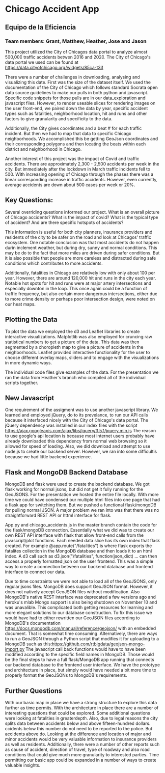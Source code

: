 # Chicago Accident App
## Equipo de la Eficiencia
### Team members: Grant, Matthew, Heather, Jose and Jason

This project utilized the City of Chicagos data portal to analyze almost 500,000 traffic accidents betwen 2016 and 2020.
The City of Chicago's data portal we used can be found at https://data.cityofchicago.org/widgets/85ca-t3if

There were a number of challenges in downloading, analysing and visualizing this date. First was the size of the dataset itself.
We used the documentation of the City of Chicago which follows standard Socrata open data source guidelines to make our pulls in both
python and javascript. Specific code snippets for those pulls are in our data_exploration and javascript files. However, to render 
useable slices for rendering images on the user front-end, we paired down the data by year, specific accident types such as fatalities,
neighborhood location, hit and runs and other factors to give granularity and specificity to the data.

Additionally, the City gives coordinates and a beat # for each traffic incident. But then we had to map that data to specific Chicago
neighborhoods. We accomplished this be getting GeoJson coordinates and their corresponding polygons and then locating the beats within
each district and neighborhood in Chicago.

Another interest of this project was the impact of Covid and traffic accidents. There are approximately 2,300 - 2,500 accidents per week
in the city. But immediately after the lockdown in March traffic incidents fell to 500. With increasing opening of Chicago through the phases
there was a linear corresponding increase in traffic accidents. However, even currently, average accidents are down about 500 cases per week
or 20%.

## Key Questions:

Several overriding questions informed our project. What is an overall picture of Chicago accidents? What is the impact of covid? What is the typical
type of accident? And are there specific hotspots of accidents?

This information is useful for both city planners, insurance providers and residents of the city to be safer on the road and look at Chicagos' traffic ecosystem. One notable
conclusion was that most accidents do not happen durin inclement weather, but during dry, sunny and normal conditions. This may be do to the fact that
more miles are driven during safer conditions. But it is also possible that people are more careless and distracted during safe conditions which contributes 
to more accidents.

Additionally, fatalities in Chicago are relatively low with only about 100 per year. However, there are around 120,000 hit and runs in the city each year.
Notable hot spots for hit and runs were at major artery intersections and especially downton in the loop. This once again could be a function of traffic 
frequency, but also certain more dangerous intersections, either due to more crime density or perhaps poor intersection design, were noted on our heat maps.

## Plotting the Data

To plot the data we employed the d3 and Leaflet libraries to create interactive visualizations. Matplotlib was also employed for cruncing raw
statistical numbers to get a picture of the data. This data was then segmented by a choropleth map to give a picture of accidents in the neighborhoods.
Leaflet provided interactive functionality for the user to choose different overlay maps, sliders and to engage with the visualizations in more dynamic ways.

The individual code files give examples of the data. For the presentation we ran the data from Heather's branch who compiled all of the individual scripts together.

## New Javascript

One requirement of the assigment was to use another javascript library. We learned and employed jQuery, do to its prevelance, to run our API calls because it interfaced
nicely with the City of Chicago's data portal. The jQuery dependency was installed in our index files with the script https://ajax.googleapis.com/ajax/libs/jquery/3.5.1/jquery.min.js
The reason to use google's api location is because most internet users probably have already downloaded this dependency from normal web browsing so it allowed for 
speed of loading. Also, we did download and attempt to use node.js to create our backend server. However, we ran into some difficultis because we had little backend experience.
    
## Flask and MongoDB Backend Database

MongoDB and flask were used to create the backend database.  We got flask working for normal jsons, but did not get it fully running for the GeoJSONS. For the presentation
we hosted the entire file locally. With more time we could have condensed our multiple html files into one page that had a flask app for switching them. But we pushed
a functional flask/mongoDB for pulling normal JSON. A major problem we ran into was that there was no straightforward REST API or httml interface for flask.

App.py and chicago_accidents.js in the master branch contain the code for the flask/mongoDB connection. Essentially what we did was to create our own REST API interface with flask
that allow front-end calls from the javascript/plot functions. Each needed data slice has its own index that flask created. For example @app.route("/fatalities") is where flask
exports the fatalites collection in the MongoDB database and then loads it to an html index. A d3 call such as d3.json("/fatalities", function(json_dict) ... can then access a 
properly formatted json on the user frontend. This was a simple way to create a connection between our backend database and frontend interface to connect our data.

Due to time constraints we were not able to load all of the GeoJSONS, only regular jsons files. MongoDB does support GeoJSON format. However, it does not natively accept GeoJSON files without modification.
Also MongoDB's native REST interface was deprecated a few versions ago and heroku's mlab Mongo support is also being shutdown on November 10 and was unavalible. This complicated both 
getting resources for learning and more elegant solutions to our database construction. To fix this issue we would have had to either rewritten our GeoJSON files according to MongoDB's 
documentation https://docs.mongodb.com/manual/reference/geojson/ with an embedded document. That is somewhat time consuming. Alternatively, there are ways to run a GeoJSON through a Python script 
that modifies it for uploading to a MongoDB such as this:https://github.com/rtbigdata/geojson-mongo-import.py The javascript call back functions would have to have been modified according to the specific field 
names in MongoDB. Those would be the final steps to have a full flask/MongoDB app running that connects our backend database to the frontend user interface. We have the prototype and architecture in place,
but simply would have needed a bit more time to properly format the GeoJSONs to MongoDB's requirements.

## Further Questions

With our basic map in place we have a strong structure to explore this data further as time permits. With the architecture in place there are a number of interesting questions that could be explored.
Some additional questions were looking at fatalities in greaterdepth. Also, due to legal reasons the city splits data between accidents below and above fifteen-hundred dollars. ccidents below this number do not 
need to be reported to the police. But accidents above do. Looking at the difference and location of major and minor accidents would be very valuable information to insurance providers as well as residents. 
Additionally, there were a number of other reports such as cause of accident, direction of travel, type of roadway and also road conditions that could give much more granularity to interested parties. Time
permitting our basic app could be expanded in a number of ways to create valuable insights.
